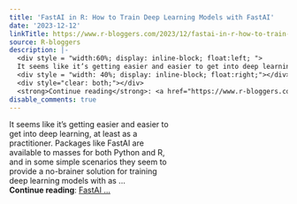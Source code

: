 ```yaml
---
title: 'FastAI in R: How to Train Deep Learning Models with FastAI'
date: '2023-12-12'
linkTitle: https://www.r-bloggers.com/2023/12/fastai-in-r-how-to-train-deep-learning-models-with-fastai/
source: R-bloggers
description: |-
  <div style = "width:60%; display: inline-block; float:left; ">
  It seems like it’s getting easier and easier to get into deep learning, at least as a practitioner. Packages like FastAI are available to masses for both Python and R, and in some simple scenarios they seem to provide a no-brainer solution for training deep learning models with as ...</div>
  <div style = "width: 40%; display: inline-block; float:right;"></div>
  <div style="clear: both;"></div>
  <strong>Continue reading</strong>: <a href="https://www.r-bloggers.com/2023/12/fastai-in-r-how-to-train-deep-learning-models-with-fastai/">FastAI ...
disable_comments: true
---
```

<div style = "width:60%; display: inline-block; float:left; ">
It seems like it’s getting easier and easier to get into deep learning, at least as a practitioner. Packages like FastAI are available to masses for both Python and R, and in some simple scenarios they seem to provide a no-brainer solution for training deep learning models with as ...</div>
<div style = "width: 40%; display: inline-block; float:right;"></div>
<div style="clear: both;"></div>
<strong>Continue reading</strong>: <a href="https://www.r-bloggers.com/2023/12/fastai-in-r-how-to-train-deep-learning-models-with-fastai/">FastAI ...